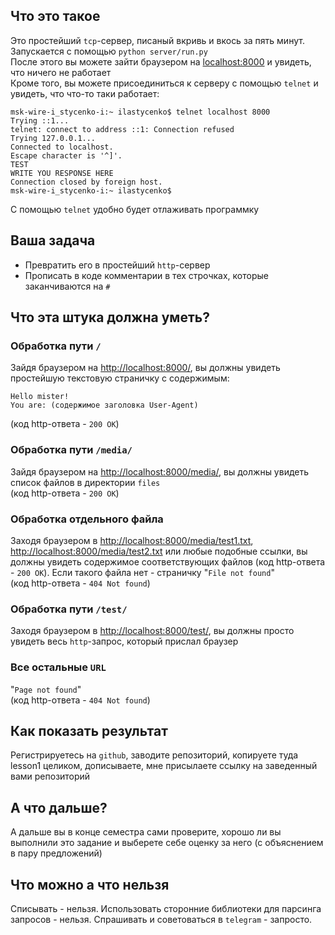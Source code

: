 ## Что это такое

Это простейший `tcp`-сервер, писаный вкривь и вкось за пять минут.  
Запускается с помощью `python server/run.py`  
После этого вы можете зайти браузером на [localhost:8000](http://localhost:8000/) и увидеть, что ничего не работает  
Кроме того, вы можете присоединиться к серверу с помощью `telnet` и увидеть, что что-то таки работает:

```
msk-wire-i_stycenko-i:~ ilastycenko$ telnet localhost 8000
Trying ::1...
telnet: connect to address ::1: Connection refused
Trying 127.0.0.1...
Connected to localhost.
Escape character is '^]'.
TEST
WRITE YOU RESPONSE HERE
Connection closed by foreign host.
msk-wire-i_stycenko-i:~ ilastycenko$
```
С помощью `telnet` удобно будет отлаживать программку

## Ваша задача

* Превратить его в простейший `http`-сервер
* Прописать в коде комментарии в тех строчках, которые заканчиваются на `#`

## Что эта штука должна уметь?

### Обработка пути `/`
Зайдя браузером на [http://localhost:8000/](http://localhost:8000/), вы должны увидеть простейшую текстовую страничку с содержимым:
```
Hello mister!
You are: (содержимое заголовка User-Agent)
```
 (код http-ответа - `200 OK`)

### Обработка пути `/media/`
Зайдя браузером на [http://localhost:8000/media/](http://localhost:8000/media/), вы должны увидеть список файлов в директории `files`  
(код http-ответа - `200 OK`)

### Обработка отдельного файла
Заходя браузером в [http://localhost:8000/media/test1.txt](http://localhost:8000/media/test1.txt), [http://localhost:8000/media/test2.txt](http://localhost:8000/media/test2.txt) или любые подобные ссылки, вы должны увидеть содержимое соответствующих файлов (код http-ответа - `200 OK`). Если такого файла нет - страничку "`File not found`"  
(код http-ответа - `404 Not found`)

### Обработка пути `/test/`
Заходя браузером в [http://localhost:8000/test/](http://localhost:8000/test/), вы должны просто увидеть весь `http`-запрос, который прислал браузер

### Все остальные `URL`
"`Page not found`"  
(код http-ответа - `404 Not found`)

## Как показать результат
Регистрируетесь на `github`, заводите репозиторий, копируете туда lesson1 целиком, дописываете, мне присылаете ссылку на заведенный вами репозиторий

## А что дальше?
А дальше вы в конце семестра сами проверите, хорошо ли вы выполнили это задание и выберете себе оценку за него (с объяснением в пару предложений)

## Что можно а что нельзя
Списывать - нельзя. Использовать сторонние библиотеки для парсинга запросов - нельзя. Спрашивать и советоваться в `telegram` - запросто.
